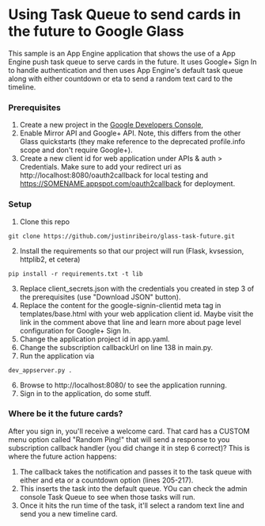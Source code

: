 Using Task Queue to send cards in the future to Google Glass
=================
This sample is an App Engine application that shows the use of a App Engine push task queue to serve cards in the future. It uses Google+ Sign In to handle authentication and then uses App Engine's default task queue along with either countdown or eta to send a random text card to the timeline.

### Prerequisites

1. Create a new project in the [Google Developers Console](https://console.developers.google.com),
2. Enable Mirror API and Google+ API. Note, this differs from the other Glass quickstarts (they make reference to the deprecated profile.info scope and don't require Google+).
3. Create a new client id for web application under APIs & auth > Credentials. Make sure to add your redirect uri as http://localhost:8080/oauth2callback for local testing and https://SOMENAME.appspot.com/oauth2callback for deployment.

### Setup

1. Clone this repo
```
git clone https://github.com/justinribeiro/glass-task-future.git
```
2. Install the requirements so that our project will run (Flask, kvsession, httplib2, et cetera)
```
pip install -r requirements.txt -t lib
```
3. Replace client_secrets.json with the credentials you created in step 3 of the prerequisites (use "Download JSON" button).
4. Replace the content for the google-signin-clientid meta tag in templates/base.html with your web application client id. Maybe visit the link in the comment above that line and learn more about page level configuration for Google+ Sign In.
5. Change the application project id in app.yaml.
6. Change the subscription callbackUrl on line 138 in main.py.
6. Run the application via
```
dev_appserver.py .
```
6. Browse to http://localhost:8080/ to see the application running.
7. Sign in to the application, do some stuff.

### Where be it the future cards?

After you sign in, you'll receive a welcome card. That card has a CUSTOM menu option called "Random Ping!" that will send a response to you subscription callback handler (you did change it in step 6 correct)? This is where the future action happens:

1. The callback takes the notification and passes it to the task queue with either and eta or a countdown option (lines 205-217).
2. This inserts the task into the default queue. YOu can check the admin console Task Queue to see when those tasks will run.
3. Once it hits the run time of the task, it'll select a random text line and send you a new timeline card.
